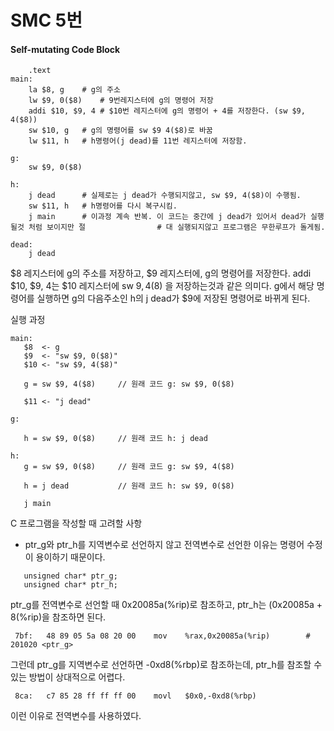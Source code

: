 # SMC 5번

#### Self-mutating Code Block

```assembly
	.text
main:
	la $8, g	# g의 주소
	lw $9, 0($8)	# 9번레지스터에 g의 명령어 저장
	addi $10, $9, 4	# $10번 레지스터에 g의 명령어 + 4를 저장한다. (sw $9, 4($8))
	sw $10, g	# g의 명령어를 sw $9 4($8)로 바꿈
	lw $11, h	# h명령어(j dead)를 11번 레지스터에 저장함.
	
g:	
	sw $9, 0($8)

h:	
	j dead		# 실제로는 j dead가 수행되지않고, sw $9, 4($8)이 수행됨.
	sw $11, h	# h명령어를 다시 복구시킴.
	j main		# 이과정 계속 반복. 이 코드는 중간에 j dead가 있어서 dead가 실행될것 처럼 보이지만 절				   # 대 실행되지않고 프로그램은 무한루프가 돌게됨.
	
dead:
	j dead
```

$8 레지스터에 g의 주소를 저장하고, $9 레지스터에, g의 명령어를 저장한다.
addi $10, $9, 4는 $10 레지스터에 sw $9, 4($8) 을 저장하는것과 같은 의미다.
g에서 해당 명령어를 실행하면 g의 다음주소인 h의 j dead가 $9에 저장된 명령어로 바뀌게 된다.


실행 과정

```
main:
   $8  <- g
   $9  <- "sw $9, 0($8)"
   $10 <- "sw $9, 4($8)"

   g = sw $9, 4($8)     // 원래 코드 g: sw $9, 0($8)

   $11 <- "j dead"

g:
 
   h = sw $9, 0($8)     // 원래 코드 h: j dead 

h:
   g = sw $9, 0($8)     // 원래 코드 g: sw $9, 4($8)

   h = j dead           // 원래 코드 h: sw $9, 0($8)

   j main
```


C 프로그램을 작성할 때 고려할 사항

- ptr_g와 ptr_h를 지역변수로 선언하지 않고 전역변수로 선언한 이유는 명령어 수정이 용이하기 때문이다.

```
   unsigned char* ptr_g;
   unsigned char* ptr_h;
```

ptr_g를 전역변수로 선언할 때 0x20085a(%rip)로 참조하고, ptr_h는 (0x20085a + 8(%rip)을 참조하면 된다.
```
 7bf:	48 89 05 5a 08 20 00 	mov    %rax,0x20085a(%rip)        # 201020 <ptr_g>
```

그런데 ptr_g를 지역변수로 선언하면 -0xd8(%rbp)로 참조하는데, ptr_h를 참조할 수 있는 방법이 상대적으로 어렵다.
```
 8ca:	c7 85 28 ff ff ff 00 	movl   $0x0,-0xd8(%rbp)
```

이런 이유로 전역변수를 사용하였다.
